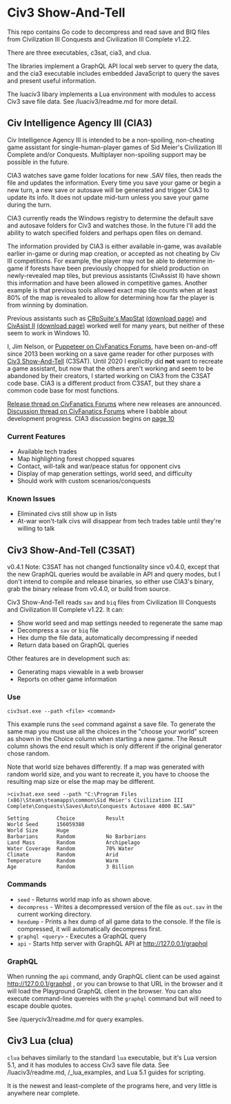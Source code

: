 # Civ3 Show-And-Tell

This repo contains Go code to decompress and read save and BIQ files from Civilization III Conquests and Civilization III Complete v1.22.

There are three executables, c3sat, cia3, and clua.

The libraries implement a GraphQL API local web server to query the data, and the cia3 executable includes embedded JavaScript to
query the saves and present useful information.

The luaciv3 libary implements a Lua environment with modules to access Civ3 save file data. See /luaciv3/readme.md for more detail.

## Civ Intelligence Agency III (CIA3)

Civ Intelligence Agency III is intended to be a non-spoiling, non-cheating game assistant for single-human-player games of Sid Meier's Civilization III Complete and/or Conquests. Multiplayer non-spoiling support may be possible in the future.

CIA3 watches save game folder locations for new .SAV files, then reads the file and updates the information. Every time you save your game or begin a new turn, a new save or autosave will be generated and trigger CIA3 to update its info. It does not update mid-turn unless you save your game during the turn.

CIA3 currently reads the Windows registry to determine the default save and autosave folders for Civ3 and watches those. In the future I'll add the ability to watch specified folders and perhaps open files on demand.

The information provided by CIA3 is either available in-game, was available earlier in-game or during map creation, or accepted as not cheating by Civ III competitions. For example, the player may not be able to determine in-game if forests have been previously chopped for shield production on newly-revealed map tiles, but previous assistants (CivAssist II) have shown this information and have been allowed in competitive games. Another example is that previous tools allowed exact map tile counts when at least 80% of the map is revealed to allow for determining how far the player is from winning by domination.

Previous assistants such as <a href="https://forums.civfanatics.com/resources/crpsuite-2-11-0.16266/">CRpSuite's MapStat</a> <a href="https://forums.civfanatics.com/resources/crpsuite-2-11-0.16266/">(download page)</a> and <a href="https://forums.civfanatics.com/threads/civassist-ii.118540/">CivAsist II</a> <a href="https://forums.civfanatics.com/resources/civassist-ii.21/">(download page)</a> worked well for many years, but neither of these seem to work in Windows 10.

I, Jim Nelson, or <a href="https://forums.civfanatics.com/members/puppeteer.36357/">Puppeteer on CivFanatics Forums</a>, have been on-and-off since 2013 been working on a save game reader for other purposes with <a href="https://forums.civfanatics.com/threads/civ3-show-and-tell.493582/">Civ3 Show-And-Tell</a> (C3SAT). Until 2020 I explicitly did <strong>not</strong> want to recreate a game assistant, but now that the others aren't working and seem to be abandoned by their creators, I started working on CIA3 from the C3SAT code base. CIA3 is a different product from C3SAT, but they share a common code base for most functions.

<a href="https://forums.civfanatics.com/threads/cia3-civ-intelligence-agency-iii.656876/">Release thread on CivFanatics Forums</a> where new releases are announced. <a href="https://forums.civfanatics.com/threads/civ3-show-and-tell.493582/">Discussion thread on CivFanatics Forums</a> where I babble about development progress. CIA3 discussion begins on <a href="https://forums.civfanatics.com/threads/civ3-show-and-tell.493582/page-10#post-15638589">page 10</a>

### Current Features

- Available tech trades
- Map highlighting forest chopped squares
- Contact, will-talk and war/peace status for opponent civs
- Display of map generation settings, world seed, and difficulty
- Should work with custom scenarios/conquests

### Known Issues

- Eliminated civs still show up in lists
- At-war won't-talk civs will disappear from tech trades table until they're willing to talk

## Civ3 Show-And-Tell (C3SAT)

v0.4.1 Note: C3SAT has not changed functionality since v0.4.0, except that the new GraphQL queries would be available in API and query modes, but I don't
intend to compile and release binaries, so either use CIA3's binary, grab the binary release from v0.4.0, or build from source.

Civ3 Show-And-Tell reads `sav` and `biq` files from Civilization III Conquests and Civilization III Complete v1.22. It can:

- Show world seed and map settings needed to regenerate the same map
- Decompress a `sav` or `biq` file
- Hex dump the file data, automatically decompressing if needed
- Return data based on GraphQL queries

Other features are in development such as:

- Generating maps viewable in a web browser
- Reports on other game information

### Use

`civ3sat.exe --path <file> <command>`

This example runs the `seed` command against a save file. To generate the same
map you must use all the choices in the "choose your world" screen as shown in
the Choice column when starting a new game. The Result column shows the end
result which is only different if the original generator chose random.

Note that world size behaves differently. If a map was generated with random
world size, and you want to recreate it, you have to choose the resulting map
size or else the map may be different. 

    >civ3sat.exe seed --path "C:\Program Files (x86)\Steam\steamapps\common\Sid Meier's Civilization III Complete\Conquests\Saves\Auto\Conquests Autosave 4000 BC.SAV"

    Setting         Choice          Result
    World Seed      156059380
    World Size      Huge
    Barbarians      Random          No Barbarians
    Land Mass       Random          Archipelago
    Water Coverage  Random          70% Water
    Climate         Random          Arid
    Temperature     Random          Warm
    Age             Random          3 Billion

### Commands

- `seed` - Returns world map info as shown above.
- `decompress` - Writes a decompressed version of the file as `out.sav` in the current working directory.
- `hexdump` - Prints a hex dump of all game data to the console. If the file is compressed, it will automatically decompress first. 
- `graphql <query>` - Executes a GraphQL query
- `api` - Starts http server with GraphQL API at http://127.0.0.1/graphql

### GraphQL

When running the `api` command, andy GraphQL client can be used against http://127.0.0.1/graphql , or you can browse to that URL in the browser and it will load the Playground GraphQL client in the browser. You can also execute command-line quereies with the `graphql` command but will need to escape double quotes.

See /queryciv3/readme.md for query examples.

## Civ3 Lua (clua)

`clua` behaves similarly to the standard `lua` executable, but it's Lua version
5.1, and it has modules to access Civ3 save file data. See /luaciv3/readme.md,
/\_lua\_examples, and Lua 5.1 guides for scripting.

It is the newest and least-complete of the programs here, and very little is
anywhere near complete.